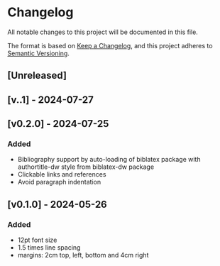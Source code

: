 # Changelog

All notable changes to this project will be documented in this file.

The format is based on [Keep a Changelog](https://keepachangelog.com/en/1.1.0/),
and this project adheres to [Semantic Versioning](https://semver.org/spec/v2.0.0.html).

## [Unreleased]

## [v..1] - 2024-07-27

## [v0.2.0] - 2024-07-25

### Added

- Bibliography support by auto-loading of biblatex package with authortitle-dw style from biblatex-dw package
- Clickable links and references
- Avoid paragraph indentation

## [v0.1.0] - 2024-05-26

### Added

- 12pt font size
- 1.5 times line spacing
- margins: 2cm top, left, bottom and 4cm right